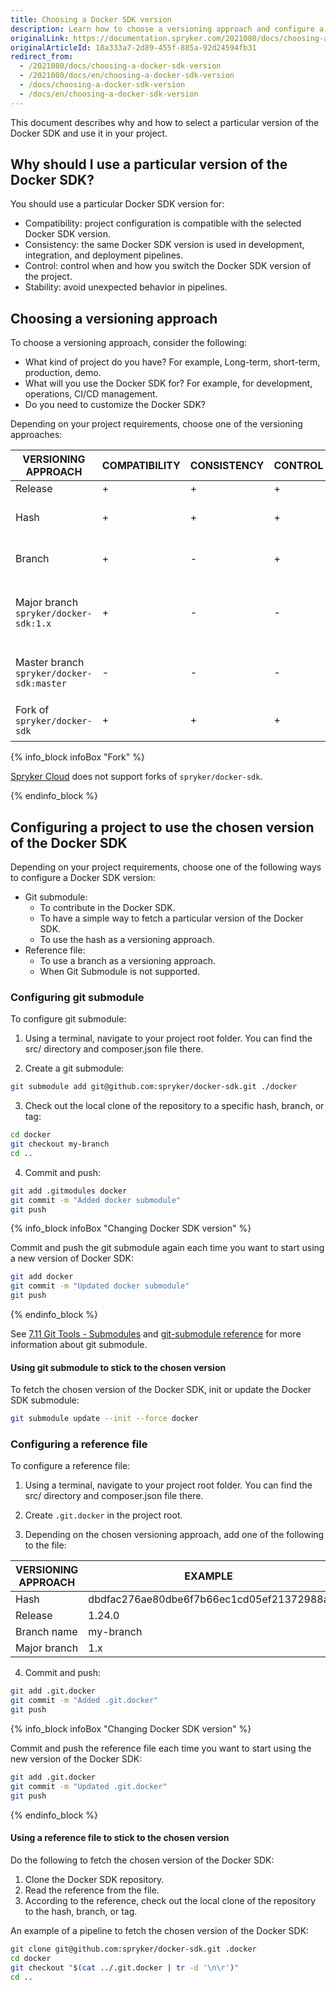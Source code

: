 ```yaml
---
title: Choosing a Docker SDK version
description: Learn how to choose a versioning approach and configure a particular version of Docker SDK for your project.
originalLink: https://documentation.spryker.com/2021080/docs/choosing-a-docker-sdk-version
originalArticleId: 18a333a7-2d89-455f-885a-92d24594fb31
redirect_from:
  - /2021080/docs/choosing-a-docker-sdk-version
  - /2021080/docs/en/choosing-a-docker-sdk-version
  - /docs/choosing-a-docker-sdk-version
  - /docs/en/choosing-a-docker-sdk-version
---
```


This document describes why and how to select a particular version of the Docker SDK and use it in your project.


## Why should I use a particular version of the Docker SDK?

You should use a particular Docker SDK version for:
- Compatibility: project configuration is compatible with the selected Docker SDK version.
- Consistency: the same Docker SDK version is used in development, integration, and deployment pipelines.
- Control: control when and how you switch the Docker SDK version of the project.
- Stability: avoid unexpected behavior in pipelines.

## Choosing a versioning approach

To choose a versioning approach, consider the following:
- What kind of project do you have? For example, Long-term, short-term, production, demo.
- What will you use the Docker SDK for? For example, for development, operations, CI/CD management.
- Do you need to customize the Docker SDK?

Depending on your project requirements, choose one of the versioning approaches:

| VERSIONING APPROACH | COMPATIBILITY | CONSISTENCY | CONTROL | STABILITY | CASES |
|---|---|---|---|---|---|
| Release | + | + | + | + | Live projects. |
| Hash | + | + | + | +/- | Contributing into the Docker SDK. |
| Branch | + | - | + | +/- | Contributing into the Docker SDK. |
| Major branch `spryker/docker-sdk:1.x` | + | - | - | - | Demo projects. Backward compatibility checks. |
| Master branch `spryker/docker-sdk:master` | - | - | - | - | Short-term demo projects. Quick start. |
| Fork of `spryker/docker-sdk` | + | + | + | +  | Customization of the Docker SDK. |

{% info_block infoBox "Fork" %}

[Spryker Cloud](https://cloud.spryker.com/) does not support forks of `spryker/docker-sdk`.

{% endinfo_block %}

## Сonfiguring a project to use the chosen version of the Docker SDK

Depending on your project requirements, choose one of the following ways to configure a Docker SDK version:

* Git submodule:
  * To contribute in the Docker SDK.
  * To have a simple way to fetch a particular version of the Docker SDK.
  * To use the hash as a versioning approach.
* Reference file:
  * To use a branch as a versioning approach.
  * When Git Submodule is not supported.

### Configuring git submodule

To configure git submodule:

1. Using a terminal, navigate to your project root folder. You can find the src/ directory and composer.json file there.

2. Create a git submodule:
```bash
git submodule add git@github.com:spryker/docker-sdk.git ./docker
```

3. Check out the local clone of the repository to a specific hash, branch, or tag:
```bash
cd docker
git checkout my-branch
cd ..
```

4. Commit and push:
```bash
git add .gitmodules docker
git commit -m "Added docker submodule"
git push
```

{% info_block infoBox "Changing Docker SDK version" %}

Commit and push the git submodule again each time you want to start using a new version of Docker SDK:
```bash
git add docker
git commit -m "Updated docker submodule"
git push
```

{% endinfo_block %}

See [7.11 Git Tools - Submodules](https://www.git-scm.com/book/en/v2/Git-Tools-Submodules) and [git-submodule reference](https://git-scm.com/docs/git-submodule) for more information about git submodule.

#### Using git submodule to stick to the chosen version

To fetch the chosen version of the Docker SDK, init or update the Docker SDK submodule:
```bash
git submodule update --init --force docker
```

### Configuring a reference file

To configure a reference file:

1. Using a terminal, navigate to your project root folder. You can find the src/ directory and composer.json file there.

2. Create `.git.docker` in the project root.

3. Depending on the chosen versioning approach, add one of the following to the file:

|VERSIONING APPROACH | EXAMPLE |
|---|---|
|Hash|dbdfac276ae80dbe6f7b66ec1cd05ef21372988a|
|Release|1.24.0|
|Branch name|my-branch|
|Major branch|1.x|

4. Commit and push:
```bash
git add .git.docker
git commit -m "Added .git.docker"
git push
```

{% info_block infoBox "Changing Docker SDK version" %}

Commit and push the reference file each time you want to start using the new version of the Docker SDK:
```bash
git add .git.docker
git commit -m "Updated .git.docker"
git push
```

{% endinfo_block %}

#### Using a reference file to stick to the chosen version

Do the following to fetch the chosen version of the Docker SDK:

  1. Clone the Docker SDK repository.
  2. Read the reference from the file.
  3. According to the reference, check out the local clone of the repository to the hash, branch, or tag.

 An example of a pipeline to fetch the chosen version of the Docker SDK:
  ```bash
  git clone git@github.com:spryker/docker-sdk.git .docker
  cd docker
  git checkout "$(cat ../.git.docker | tr -d '\n\r')"
  cd ..
  ```

